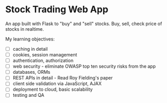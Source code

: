 # Stock Trading Web App
An app built with Flask to "buy" and "sell" stocks. Buy, sell, check price of stocks in realtime.

My learning objectives:

-[ ] caching in detail
-[ ] cookies, session management
-[ ] authentication, authorization
-[ ] web security - eliminate OWASP top ten security risks from the app 
-[ ] databases, ORMs
-[ ] REST APIs in detail - Read Roy Fielding's paper
-[ ] client side validation via JavaScript, AJAX
-[ ] deployment to cloud, basic scalability
-[ ] testing and QA

